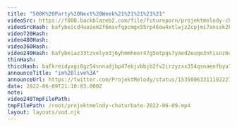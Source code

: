 ```yaml
---
title: "500K%20Party%20Next%20Week%21%21%21%21%21"
videoSrc: https://f000.backblazeb2.com/file/futureporn/projektmelody-chaturbate-2022-06-09.mp4
videoSrcHash: bafybeicd4uoiem2f6mavfqpcmgx55rp46ow4xtlwjz2cpjmi7anssk2ksy?filename=projektmelody-chaturbate-20220609T211003Z-source.mp4
video720Hash: 
video480Hash: 
video360Hash: 
video240Hash: bafybeiaz33tzvelyo3j6yhmmheer47g5etpgs7yaed2euqe3nhisnz6ddy?filename=projektmelody-chaturbate-20220609T211003Z-240p.mp4
thinHash: 
thiccHash: bafkreidyxgi6gz54snnudjbp47ebjvbbjb2fv2irzyzxx354qsnaenfbya?filename=20220609T211003Z-thicc.jpg
announceTitle: "im%20live%3A"
announceUrl: https://twitter.com/ProjektMelody/status/1535006331119222784
date: 2022-06-09T21:10:03.000Z
note: 
video240TmpFilePath: 
tmpFilePath: /root/projektmelody-chaturbate-2022-06-09.mp4
layout: layouts/vod.njk
---
```

